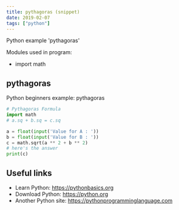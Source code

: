```yaml
---
title: pythagoras (snippet)
date: 2019-02-07
tags: ["python"]
---
```

Python example 'pythagoras'


Modules used in program: 
* import math

## pythagoras

Python beginners example: pythagoras

```python
# Pythagoras Formula
import math
# a.sq + b.sq = c.sq

a = float(input('Value for A : '))
b = float(input('Value for B : '))
c = math.sqrt(a ** 2 + b ** 2)
# here's the answer
print(c)

```

## Useful links

- Learn Python: https://pythonbasics.org
- Download Python: https://python.org
- Another Python site: https://pythonprogramminglanguage.com
